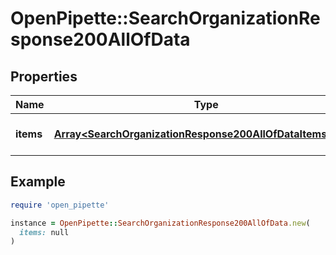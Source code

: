 # OpenPipette::SearchOrganizationResponse200AllOfData

## Properties

| Name | Type | Description | Notes |
| ---- | ---- | ----------- | ----- |
| **items** | [**Array&lt;SearchOrganizationResponse200AllOfDataItemsInner&gt;**](SearchOrganizationResponse200AllOfDataItemsInner.md) | The array of found items | [optional] |

## Example

```ruby
require 'open_pipette'

instance = OpenPipette::SearchOrganizationResponse200AllOfData.new(
  items: null
)
```

